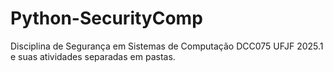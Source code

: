 # Python-SecurityComp

Disciplina de Segurança em Sistemas de Computação DCC075 UFJF 2025.1 e suas atividades separadas em pastas.
